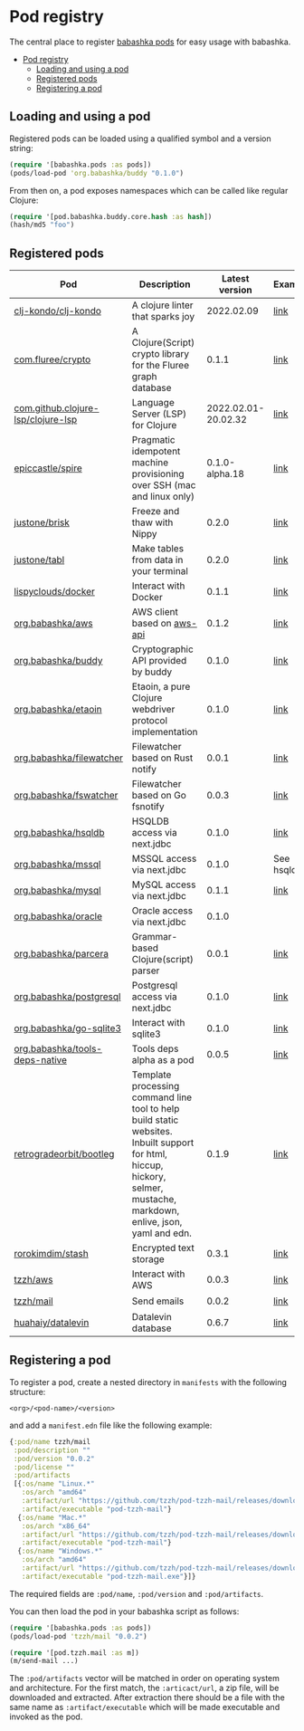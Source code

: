 # Pod registry

The central place to register [babashka pods](https://github.com/babashka/pods) for easy usage with babashka.

- [Pod registry](#pod-registry)
  - [Loading and using a pod](#loading-and-using-a-pod)
  - [Registered pods](#registered-pods)
  - [Registering a pod](#registering-a-pod)

## Loading and using a pod

Registered pods can be loaded using a qualified symbol and a version string:

``` clojure
(require '[babashka.pods :as pods])
(pods/load-pod 'org.babashka/buddy "0.1.0")
```

From then on, a pod exposes namespaces which can be called like regular Clojure:

``` clojure
(require '[pod.babashka.buddy.core.hash :as hash])
(hash/md5 "foo")
```

## Registered pods

| Pod                                                                              | Description                                                                                                                                                              | Latest version      | Example                                | Language                                                                                                                                                                 |
|----------------------------------------------------------------------------------|--------------------------------------------------------------------------------------------------------------------------------------------------------------------------|---------------------|----------------------------------------|--------------------------------------------------------------------------------------------------------------------------------------------------------------------------|
| [clj-kondo/clj-kondo](https://github.com/clj-kondo/clj-kondo)                    | A clojure linter that sparks joy                                                                                                                                         | 2022.02.09          | [link](examples/clj-kondo.clj)         | [<img src="https://upload.wikimedia.org/wikipedia/commons/5/5d/Clojure_logo.svg" alt="clojure" width="24" height="24">](https://clojure.org/)                            |
| [com.fluree/crypto](https://github.com/fluree/fluree.crypto)                     | A Clojure(Script) crypto library for the Fluree graph database                                                                                                           | 0.1.1               | [link](examples/fluree-crypto.clj)     | [<img src="https://upload.wikimedia.org/wikipedia/commons/5/5d/Clojure_logo.svg" alt="clojure" width="24" height="24">](https://clojure.org/)                            |
| [com.github.clojure-lsp/clojure-lsp](https://github.com/clojure-lsp/clojure-lsp) | Language Server (LSP) for Clojure                                                                                                                                        | 2022.02.01-20.02.32 | [link](examples/clojure-lsp.clj)       | [<img src="https://upload.wikimedia.org/wikipedia/commons/5/5d/Clojure_logo.svg" alt="clojure" width="24" height="24">](https://clojure.org/)                            |
| [epiccastle/spire](https://github.com/epiccastle/spire)                          | Pragmatic idempotent machine provisioning over SSH (mac and linux only)                                                                                                  | 0.1.0-alpha.18      | [link](examples/spire.clj)             | [<img src="https://upload.wikimedia.org/wikipedia/commons/5/5d/Clojure_logo.svg" alt="clojure" width="24" height="24">](https://clojure.org/)                            |
| [justone/brisk](https://github.com/justone/brisk)                                | Freeze and thaw with Nippy                                                                                                                                               | 0.2.0               | [link](examples/brisk.clj)             | [<img src="https://upload.wikimedia.org/wikipedia/commons/5/5d/Clojure_logo.svg" alt="clojure" width="24" height="24">](https://clojure.org/)                            |
| [justone/tabl](https://github.com/justone/tabl)                                  | Make tables from data in your terminal                                                                                                                                   | 0.2.0               | [link](examples/tabl.clj)              | [<img src="https://upload.wikimedia.org/wikipedia/commons/5/5d/Clojure_logo.svg" alt="clojure" width="24" height="24">](https://clojure.org/)                            |
| [lispyclouds/docker](https://github.com/lispyclouds/pod-lispyclouds-docker)      | Interact with Docker                                                                                                                                                     | 0.1.1               | [link](examples/docker.clj)            | [<img src="https://upload.wikimedia.org/wikipedia/commons/5/5d/Clojure_logo.svg" alt="clojure" width="24" height="24">](https://clojure.org/)                            |
| [org.babashka/aws](https://github.com/babashka/pod-babashka-aws)                 | AWS client based on [aws-api](https://github.com/cognitect-labs/aws-api)                                                                                                 | 0.1.2               | [link](examples/aws.clj)               | [<img src="https://upload.wikimedia.org/wikipedia/commons/5/5d/Clojure_logo.svg" alt="clojure" width="24" height="24">](https://clojure.org/)                            |
| [org.babashka/buddy](https://github.com/babashka/pod-babashka-buddy)             | Cryptographic API provided by buddy                                                                                                                                      | 0.1.0               | [link](examples/buddy.clj)             | [<img src="https://upload.wikimedia.org/wikipedia/commons/5/5d/Clojure_logo.svg" alt="clojure" width="24" height="24">](https://clojure.org/)                            |
| [org.babashka/etaoin](https://github.com/babashka/pod-babashka-etaoin)           | Etaoin, a pure Clojure webdriver protocol implementation                                                                                                                 | 0.1.0               | [link](examples/etaoin.clj)            | [<img src="https://upload.wikimedia.org/wikipedia/commons/5/5d/Clojure_logo.svg" alt="clojure" width="24" height="24">](https://clojure.org/)                            |
| [org.babashka/filewatcher](https://github.com/babashka/pod-babashka-filewatcher) | Filewatcher based on Rust notify                                                                                                                                         | 0.0.1               | [link](examples/filewatcher.clj)       | [<img src="https://upload.wikimedia.org/wikipedia/commons/d/d5/Rust_programming_language_black_logo.svg" alt="rust" width="24" height="24">](https://www.rust-lang.org/) |
| [org.babashka/fswatcher](https://github.com/babashka/pod-babashka-fswatcher)     | Filewatcher based on Go fsnotify                                                                                                                                         | 0.0.3               | [link](examples/fswatcher.clj)         | [<img src="https://go.dev/blog/go-brand/Go-Logo/SVG/Go-Logo_Blue.svg" alt="golang" width="24" height="24">](https://golang.org/)            |
| [org.babashka/hsqldb](https://github.com/babashka/babashka-sql-pods/)            | HSQLDB access via next.jdbc                                                                                                                                              | 0.1.0               | [link](examples/hsqldb.clj)            | [<img src="https://upload.wikimedia.org/wikipedia/commons/5/5d/Clojure_logo.svg" alt="clojure" width="24" height="24">](https://clojure.org/)                            |
| [org.babashka/mssql](https://github.com/babashka/babashka-sql-pods/)             | MSSQL access via next.jdbc                                                                                                                                               | 0.1.0               | See hsqldb                             | [<img src="https://upload.wikimedia.org/wikipedia/commons/5/5d/Clojure_logo.svg" alt="clojure" width="24" height="24">](https://clojure.org/)                            |
| [org.babashka/mysql](https://github.com/babashka/babashka-sql-pods/)             | MySQL access via next.jdbc                                                                                                                                               | 0.1.1               | [link](examples/mysql.clj)             | [<img src="https://upload.wikimedia.org/wikipedia/commons/5/5d/Clojure_logo.svg" alt="clojure" width="24" height="24">](https://clojure.org/)                            |
| [org.babashka/oracle](https://github.com/babashka/babashka-sql-pods/)            | Oracle access via next.jdbc                                                                                                                                              | 0.1.0               |                                        | [<img src="https://upload.wikimedia.org/wikipedia/commons/5/5d/Clojure_logo.svg" alt="clojure" width="24" height="24">](https://clojure.org/)                            |
| [org.babashka/parcera](https://github.com/babashka/pod-babashka-parcera)         | Grammar-based Clojure(script) parser                                                                                                                                     | 0.0.1               | [link](examples/parcera.clj)           | [<img src="https://upload.wikimedia.org/wikipedia/commons/5/5d/Clojure_logo.svg" alt="clojure" width="24" height="24">](https://clojure.org/)                            |
| [org.babashka/postgresql](https://github.com/babashka/babashka-sql-pods/)        | Postgresql access via next.jdbc                                                                                                                                          | 0.1.0               | [link](examples/postgresql.clj)        | [<img src="https://upload.wikimedia.org/wikipedia/commons/5/5d/Clojure_logo.svg" alt="clojure" width="24" height="24">](https://clojure.org/)                            |
| [org.babashka/go-sqlite3](https://github.com/babashka/pod-babashka-go-sqlite3)   | Interact with sqlite3                                                                                                                                                    | 0.1.0               | [link](examples/go_sqlite3.clj)        | [<img src="https://go.dev/blog/go-brand/Go-Logo/SVG/Go-Logo_Blue.svg" alt="golang" width="24" height="24">](https://golang.org/)            |
| [org.babashka/tools-deps-native](https://github.com/babashka/tools-deps-native)  | Tools deps alpha as a pod                                                                                                                                                | 0.0.5               | [link](examples/tools-deps-native.clj) | [<img src="https://upload.wikimedia.org/wikipedia/commons/5/5d/Clojure_logo.svg" alt="clojure" width="24" height="24">](https://clojure.org/)                            |
| [retrogradeorbit/bootleg](https://github.com/retrogradeorbit/bootleg)            | Template processing command line tool to help build static websites.  Inbuilt support for html, hiccup, hickory, selmer, mustache, markdown, enlive, json, yaml and edn. | 0.1.9               | [link](examples/bootleg.clj)           | [<img src="https://upload.wikimedia.org/wikipedia/commons/5/5d/Clojure_logo.svg" alt="clojure" width="24" height="24">](https://clojure.org/)                            |
| [rorokimdim/stash](https://github.com/rorokimdim/stash)                          | Encrypted text storage                                                                                                                                                   | 0.3.1               |  [link](examples/stash.clj)        | [<img src="https://upload.wikimedia.org/wikipedia/commons/1/1c/Haskell-Logo.svg" alt="haskell" width="24" height="24">](https://haskell.org/)                            |
| [tzzh/aws](https://github.com/tzzh/pod-tzzh-aws)                                 | Interact with AWS                                                                                                                                                        | 0.0.3               | [link](examples/tzzh_aws.clj)          | [<img src="https://go.dev/blog/go-brand/Go-Logo/SVG/Go-Logo_Blue.svg" alt="golang" width="24" height="24">](https://golang.org/)            |
| [tzzh/mail](https://github.com/tzzh/pod-tzzh-mail)                               | Send emails                                                                                                                                                              | 0.0.2               | [link](examples/tzzh_mail.clj)         | [<img src="https://go.dev/blog/go-brand/Go-Logo/SVG/Go-Logo_Blue.svg" alt="golang" width="24" height="24">](https://golang.org/)            |
| [huahaiy/datalevin](https://github.com/juji-io/datalevin)                        | Datalevin database                                                                                                                                                       | 0.6.7               | [link](examples/datalevin.clj)         | [<img src="https://upload.wikimedia.org/wikipedia/commons/5/5d/Clojure_logo.svg" alt="clojure" width="24" height="24">](https://clojure.org/)                            |

## Registering a pod

To register a pod, create a nested directory in `manifests` with the following structure:

```
<org>/<pod-name>/<version>
```

and add a `manifest.edn` file like the following example:

``` clojure
{:pod/name tzzh/mail
 :pod/description ""
 :pod/version "0.0.2"
 :pod/license ""
 :pod/artifacts
 [{:os/name "Linux.*"
   :os/arch "amd64"
   :artifact/url "https://github.com/tzzh/pod-tzzh-mail/releases/download/v0.0.2/pod-tzzh-mail_0.0.2_Linux_x86_64.zip"
   :artifact/executable "pod-tzzh-mail"}
  {:os/name "Mac.*"
   :os/arch "x86_64"
   :artifact/url "https://github.com/tzzh/pod-tzzh-mail/releases/download/v0.0.2/pod-tzzh-mail_0.0.2_Darwin_x86_64.zip"
   :artifact/executable "pod-tzzh-mail"}
  {:os/name "Windows.*"
   :os/arch "amd64"
   :artifact/url "https://github.com/tzzh/pod-tzzh-mail/releases/download/v0.0.2/pod-tzzh-mail_0.0.2_Windows_x86_64.zip"
   :artifact/executable "pod-tzzh-mail.exe"}]}
```

The required fields are `:pod/name`, `:pod/version` and `:pod/artifacts`.

You can then load the pod in your babashka script as follows:

``` clojure
(require '[babashka.pods :as pods])
(pods/load-pod 'tzzh/mail "0.0.2")

(require '[pod.tzzh.mail :as m])
(m/send-mail ...)
```

The `:pod/artifacts` vector will be matched in order on operating system and
architecture. For the first match, the `:articact/url`, a zip file, will be
downloaded and extracted. After extraction there should be a file with the same
name as `:artifact/executable` which will be made executable and invoked as the
pod.
